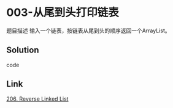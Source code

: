 # 003-从尾到头打印链表

题目描述
输入一个链表，按链表从尾到头的顺序返回一个ArrayList。

## Solution
code

## Link
[206. Reverse Linked List](https://leetcode.com/problems/reverse-linked-list/)